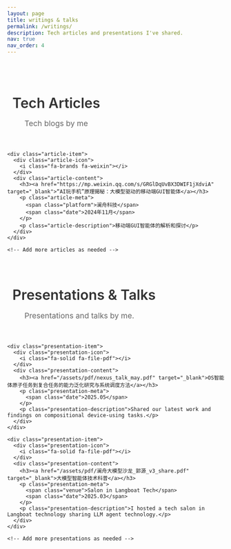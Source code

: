 ```yaml
---
layout: page
title: writings & talks
permalink: /writings/
description: Tech articles and presentations I've shared.
nav: true
nav_order: 4
---
```


<div class="writings-content">

<div class="section-container">
  <h2 class="section-title">
    <i class="fa-solid fa-newspaper"></i>
    Tech Articles
  </h2>
  <p class="section-description">Tech blogs by me</p>
  
  <div class="articles-grid">
    
    <div class="article-item">
      <div class="article-icon">
        <i class="fa-brands fa-weixin"></i>
      </div>
      <div class="article-content">
        <h3><a href="https://mp.weixin.qq.com/s/GRGlDqUvBX3DWIF1jXdviA" target="_blank">“AI玩手机”原理揭秘：大模型驱动的移动端GUI智能体</a></h3>
        <p class="article-meta">
          <span class="platform">澜舟科技</span>
          <span class="date">2024年11月</span>
        </p>
        <p class="article-description">移动端GUI智能体的解析和探讨</p>
      </div>
    </div>

    <!-- Add more articles as needed -->
    
  </div>
</div>

<div class="section-container">
  <h2 class="section-title">
    <i class="fa-solid fa-presentation-screen"></i>
    Presentations & Talks
  </h2>
  <p class="section-description">Presentations and talks by me.</p>
  
  <div class="presentations-grid">
    
    <div class="presentation-item">
      <div class="presentation-icon">
        <i class="fa-solid fa-file-pdf"></i>
      </div>
      <div class="presentation-content">
        <h3><a href="/assets/pdf/nexus_talk_may.pdf" target="_blank">OS智能体原子任务到复合任务的能力泛化研究与系统调度方法</a></h3>
        <p class="presentation-meta">
          <span class="date">2025.05</span>
        </p>
        <p class="presentation-description">Shared our latest work and findings on compositional device-using tasks.</p>
      </div>
    </div>

    <div class="presentation-item">
      <div class="presentation-icon">
        <i class="fa-solid fa-file-pdf"></i>
      </div>
      <div class="presentation-content">
        <h3><a href="/assets/pdf/澜舟大模型沙龙_郭源_v3_share.pdf" target="_blank">大模型智能体技术科普</a></h3>
        <p class="presentation-meta">
          <span class="venue">Salon in Langboat Tech</span>
          <span class="date">2025.03</span>
        </p>
        <p class="presentation-description">I hosted a tech salon in Langboat technology sharing LLM agent technology.</p>
      </div>
    </div>

    <!-- Add more presentations as needed -->
    
  </div>
</div>

</div>

<style>
.writings-content {
  max-width: 900px;
  margin: 0 auto;
  padding: 2rem 0;
}

.section-container {
  margin-bottom: 4rem;
}

.section-title {
  color: #333;
  font-size: 2rem;
  font-weight: 600;
  margin-bottom: 0.5rem;
  display: flex;
  align-items: center;
  gap: 0.75rem;
}

.section-title i {
  color: #007bff;
  font-size: 1.8rem;
}

.section-description {
  color: #666;
  font-size: 1.1rem;
  margin-bottom: 2.5rem;
  padding-left: 2.5rem;
}

.articles-grid, .presentations-grid {
  display: grid;
  gap: 1.5rem;
}

.article-item, .presentation-item {
  display: flex;
  align-items: flex-start;
  gap: 1rem;
  padding: 1.5rem;
  background: linear-gradient(135deg, #f8f9fa 0%, #ffffff 100%);
  border-radius: 12px;
  border-left: 4px solid #007bff;
  box-shadow: 0 2px 8px rgba(0,0,0,0.08);
  transition: all 0.3s ease;
}

.article-item:hover, .presentation-item:hover {
  transform: translateY(-3px);
  box-shadow: 0 8px 20px rgba(0,0,0,0.12);
  background: linear-gradient(135deg, #f0f8ff 0%, #ffffff 100%);
}

.article-icon, .presentation-icon {
  flex-shrink: 0;
  width: 50px;
  height: 50px;
  display: flex;
  align-items: center;
  justify-content: center;
  background: linear-gradient(135deg, #007bff 0%, #0056b3 100%);
  border-radius: 10px;
  color: white;
  font-size: 1.4rem;
}

.article-content, .presentation-content {
  flex: 1;
}

.article-content h3, .presentation-content h3 {
  margin: 0 0 0.5rem 0;
  font-size: 1.3rem;
  font-weight: 600;
}

.article-content h3 a, .presentation-content h3 a {
  color: #333;
  text-decoration: none;
  transition: color 0.3s ease;
}

.article-content h3 a:hover, .presentation-content h3 a:hover {
  color: #007bff;
}

.article-meta, .presentation-meta {
  display: flex;
  gap: 1rem;
  margin-bottom: 0.75rem;
}

.platform, .venue, .date {
  background: #e3f2fd;
  color: #1565c0;
  padding: 0.25rem 0.75rem;
  border-radius: 15px;
  font-size: 0.85rem;
  font-weight: 500;
}

.date {
  background: #f3e5f5;
  color: #7b1fa2;
}

.article-description, .presentation-description {
  color: #555;
  line-height: 1.6;
  margin: 0;
}

/* Responsive design */
@media (max-width: 768px) {
  .writings-content {
    padding: 1rem;
  }
  
  .section-title {
    font-size: 1.6rem;
  }
  
  .article-item, .presentation-item {
    flex-direction: column;
    text-align: center;
  }
  
  .article-icon, .presentation-icon {
    align-self: center;
  }
  
  .article-meta, .presentation-meta {
    justify-content: center;
    flex-wrap: wrap;
  }
}

/* External link icon */
.article-content a[href^="http"]:after,
.presentation-content a[href^="http"]:after {
  content: " \f35d";
  font-family: "Font Awesome 6 Free";
  font-weight: 900;
  font-size: 0.8rem;
  color: #666;
  margin-left: 0.3rem;
}

.presentation-content a[href$=".pdf"]:after {
  content: " \f1c1";
  font-family: "Font Awesome 6 Free";
  font-weight: 900;
  font-size: 0.8rem;
  color: #dc3545;
  margin-left: 0.3rem;
}
</style> 
